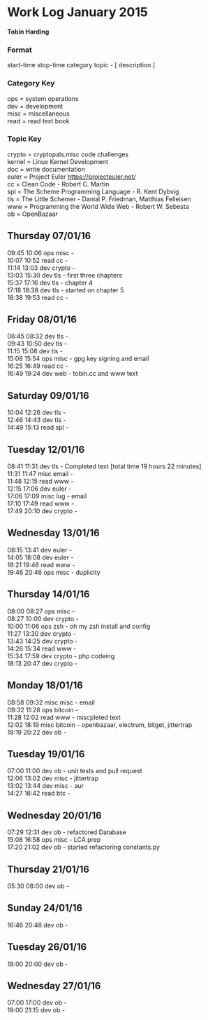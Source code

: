 Work Log January 2015  
=======================  
**Tobin Harding**  
  
### Format #  
start-time stop-time category topic - [ description ]  
  
### Category Key #  
ops = system operations  
dev = development  
misc = miscellaneous  
read = read text book  
  
### Topic Key #  
crypto = cryptopals.misc code challenges  
kernel = Linux Kernel Development  
doc = write documentation  
euler = Project Euler https://projecteuler.net/  
cc = Clean Code - Robert C. Martin  
spl = The Scheme Programming Language - R. Kent Dybvig  
tls = The Little Schemer - Danial P. Friedman, Matthias Felleisen  
www = Programming the World Wide Web - Robert W. Sebesta  
ob = OpenBazaar  
  
Thursday 07/01/16  
----------------  
09:45 10:06 ops misc -  
10:07 10:52 read cc -  
11:14 13:03 dev crypto -  
13:03 15:30 dev tls - first three chapters  
15:37 17:16 dev tls - chapter 4  
17:18 18:38 dev tls - started on chapter 5  
18:38 19:53 read cc -  
  
Friday 08/01/16  
----------------  
06:45 08:32 dev tls -  
09:43 10:50 dev tls -  
11:15 15:08 dev tls -  
15:08 15:54 ops misc - gpg key signing and email  
16:25 16:49 read cc -  
16:49 19:24 dev web - tobin.cc and www text  
  
Saturday 09/01/16  
----------------  
10:04 12:26 dev tls -  
12:46 14:43 dev tls -  
14:49 15:13 read spl -  
  
Tuesday 12/01/16  
----------------  
08:41 11:31 dev tls - Completed text [total time 19 hours 22 minutes]  
11:31 11:47 misc email -  
11:48 12:15 read www -  
12:15 17:06 dev euler -  
17:06 17:09 misc lug - email  
17:10 17:49 read www -  
17:49 20:10 dev crypto -  
  
Wednesday 13/01/16  
----------------  
08:15 13:41 dev euler -  
14:05 18:08 dev euler -  
18:21 19:46 read www -  
19:46 20:46 ops misc - duplicity  
  
Thursday 14/01/16  
----------------  
08:00 08:27 ops misc -  
08:27 10:00 dev crypto -  
10:00 11:06 ops zsh - oh my zsh install and config  
11:27 13:30 dev crypto -  
13:43 14:25 dev crypto -  
14:26 15:34 read www -  
15:34 17:59 dev crypto - php codeing  
18:13 20:47 dev crypto -  
  
Monday 18/01/16  
----------------  
08:58 09:32 misc misc - email  
09:32 11:28 ops bitcoin -  
11:28 12:02 read www - miscpleted text  
12:02 18:19 misc bitcoin - openbazaar, electrum, bitget, jittertrap  
18:19 20:22 dev ob -  
  
Tuesday 19/01/16  
----------------  
07:00 11:00 dev ob - unit tests and pull request  
12:06 13:02 dev misc - jittertrap  
13:02 13:44 dev misc - aur  
14:27 16:42 read btc -  
  
Wednesday 20/01/16  
----------------  
07:29 12:31 dev ob - refactored Database  
15:08 16:58 ops misc - LCA prep  
17:20 21:02 dev ob - started refactoring constants.py  
  
Thursday 21/01/16  
----------------  
05:30 08:00 dev ob -  
  
Sunday 24/01/16  
----------------  
16:46 20:48 dev ob -  
  
Tuesday 26/01/16  
----------------  
18:00 20:00 dev ob -  
  
Wednesday 27/01/16  
----------------  
07:00 17:00 dev ob -  
19:00 21:15 dev ob -  

 
